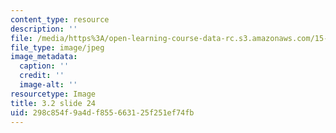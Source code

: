 ```yaml
---
content_type: resource
description: ''
file: /media/https%3A/open-learning-course-data-rc.s3.amazonaws.com/15-s21-nuts-and-bolts-of-business-plans-january-iap-2014/298c854f9a4df855663125f251ef74fb_Slide24.JPG
file_type: image/jpeg
image_metadata:
  caption: ''
  credit: ''
  image-alt: ''
resourcetype: Image
title: 3.2 slide 24
uid: 298c854f-9a4d-f855-6631-25f251ef74fb
---
```

